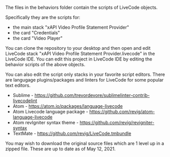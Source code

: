 The files in the behaviors folder contain the scripts of LiveCode objects.

Specifically they are the scripts for:
- the main stack "xAPI Video Profile Statement Provider"
- the card "Credentials"
- the card "Video Player"

You can clone the repository to your desktop and then open and edit LiveCode stack "xAPI Video Profile Statement Provider.livecode" in the LiveCode IDE.
You can edit this project in LiveCode IDE by editing the behavior scripts of the above objects.

You can also edit the script only stacks in your favorite script editors.
There are langugage plugins/packages and linters for LiveCode for some popular text editors.

- Sublime - https://github.com/trevordevore/sublimelinter-contrib-livecodelint
- Atom - https://atom.io/packages/language-livecode
- Atom Livecode language package - https://github.com/revig/atom-language-livecode
- Atom revIgniter syntax theme - https://github.com/revig/revigniter-syntax
- TextMate - https://github.com/revig/LiveCode.tmbundle

You may wish to download the original source files which are 1 level up in a zipped file.  These are up to date as of May 12, 2021.
